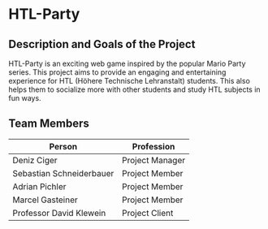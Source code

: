 # HTL-Party

## Description and Goals of the Project

HTL-Party is an exciting web game inspired by the popular Mario Party series. This project aims to provide an engaging and entertaining experience for HTL (Höhere Technische Lehranstalt) students. This also helps them to socialize more with other students and study HTL subjects in fun ways.


## Team Members
Person | Profession
|-------------------------|-----------------|
|Deniz Ciger              | Project Manager |
|Sebastian Schneiderbauer | Project Member  |
|Adrian Pichler           | Project Member  |
|Marcel Gasteiner         | Project Member  |
|Professor David Klewein  | Project Client  |